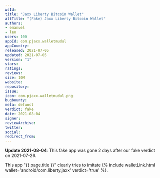 ```yaml
---
wsId: 
title: "Jaxx Liberty Bitcoin Wallet"
altTitle: "(Fake) Jaxx Liberty Bitcoin Wallet"
authors:
- emanuel
- leo
users: 100
appId: com.pjaxx.walletmudul
appCountry: 
released: 2021-07-05
updated: 2021-07-05
version: "1"
stars: 
ratings: 
reviews: 
size: 10M
website: 
repository: 
issue: 
icon: com.pjaxx.walletmudul.png
bugbounty: 
meta: defunct
verdict: fake
date: 2021-08-04
signer: 
reviewArchive:
twitter: 
social:
redirect_from:
---
```


**Update 2021-08-04**: This fake app was gone 2 days after our fake verdict on
2021-07-26.


This app "{{ page.title }}" clearly tries to imitate
{% include walletLink.html wallet='android/com.liberty.jaxx' verdict='true' %}.
